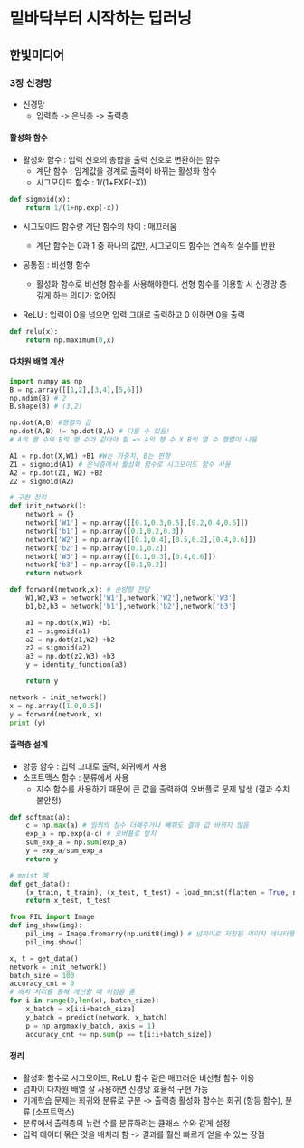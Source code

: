 # 밑바닥부터 시작하는 딥러닝
## 한빛미디어
### 3장 신경망

- 신경망
    - 입력측 -> 은닉층 -> 출력층

#### 활성화 함수
- 활성화 함수 : 입력 신호의 총합을 출력 신호로 변환하는 함수
    - 계단 함수 : 임계값을 경계로 출력이 바뀌는 활성화 함수
    - 시그모이드 함수 : 1/(1+EXP(-X))
```python
def sigmoid(x):
    return 1/(1+np.exp(-x))
```
- 시그모이드 함수랑 계단 함수의 차이 : 매끄러움
    - 계단 함수는 0과 1 중 하나의 값만, 시그모이드 함수는 연속적 실수를 반환
- 공통점 : 비선형 함수
    - 활성화 함수로 비선형 함수를 사용해야한다. 선형 함수를 이용할 시 신경망 층 깊게 하는 의미가 없어짐
    
- ReLU : 입력이 0을 넘으면 입력 그대로 출력하고 0 이하면 0을 출력
```python
def relu(x):
    return np.maximum(0,x)
```

#### 다차원 배열 계산
```python
import numpy as np
B = np.array([[1,2],[3,4],[5,6]])
np.ndim(B) # 2
B.shape(B) # (3,2)

np.dot(A,B) #행렬의 곱
np.dot(A,B) != np.dot(B,A) # 다를 수 있음!
# A의 열 수와 B의 행 수가 같아야 함 => A의 행 수 X B의 열 수 행렬이 나옴

A1 = np.dot(X,W1) +B1 #W는 가중치, B는 편향
Z1 = sigmoid(A1) # 은닉층에서 활성화 함수로 시그모이드 함수 사용
A2 = np.dot(Z1, W2) +B2
Z2 = sigmoid(A2)

# 구현 정리
def init_network():
    network = {}
    network['W1'] = np.array([[0.1,0.3,0.5],[0.2,0.4,0.6]])
    network['b1'] = np.array([0.1,0.2,0.3])
    network['W2'] = np.array([[0.1,0.4],[0.5,0.2],[0.4,0.6]])
    network['b2'] = np.array([0.1,0.2])
    network['W3'] = np.array([[0.1,0.3],[0.4,0.6]])
    network['b3'] = np.array([0.1,0.2])
    return network

def forward(network,x): # 순방향 전달
    W1,W2,W3 = network['W1'],network['W2'],network['W3']
    b1,b2,b3 = network['b1'],network['b2'],network['b3']

    a1 = np.dot(x,W1) +b1
    z1 = sigmoid(a1)
    a2 = np.dot(z1,W2) +b2
    z2 = sigmoid(a2)
    a3 = np.dot(z2,W3) +b3
    y = identity_function(a3)

    return y

network = init_network()
x = np.array([1.0,0.5])
y = forward(network, x)
print (y)
```

#### 출력층 설계
- 항등 함수 : 입력 그대로 출력, 회귀에서 사용
- 소프트맥스 함수 : 분류에서 사용
    - 지수 함수를 사용하기 때문에 큰 값을 출력하여 오버플로 문제 발생 (결과 수치 불안정)
```python
def softmax(a):
    c = np.max(a) # 임의의 정수 더해주거나 빼줘도 결과 값 바뀌지 않음
    exp_a = np.exp(a-c) # 오버플로 방지
    sum_exp_a = np.sum(exp_a)
    y = exp_a/sum_exp_a
    return y

# mnist 예
def get_data():
    (x_train, t_train), (x_test, t_test) = load_mnist(flatten = True, normalize = False, one_hot_label = False) # (훈련 이미지, 훈련 레이블), (시험 이미지, 시험 레이블) # flatten = 입력 이미지를 1차원 배열로 만들지
    return x_test, t_test

from PIL import Image
def img_show(img):
    pil_img = Image.fromarry(np.unit8(img)) # 넘파이로 저장된 이미지 데이터를 PIL용 데이터 객체로 변환해야 함
    pil_img.show()

x, t = get_data()
network = init_network()
batch_size = 100
accuracy_cnt = 0
# 배치 처리를 통해 계산할 때 이점을 줌
for i in range(0,len(x), batch_size):
    x_batch = x[i:i+batch_size]
    y_batch = predict(network, x_batch)
    p = np.argmax(y_batch, axis = 1)
    accuracy_cnt += np.sum(p == t[i:i+batch_size])
```

#### 정리
- 활성화 함수로 시그모이드, ReLU 함수 같은 매끄러운 비선형 함수 이용
- 넘파이 다차원 배열 잘 사용하면 신경망 효율적 구현 가능
- 기계학습 문제는 회귀와 분류로 구분 -> 출력층 활성화 함수는 회귀 (항등 함수), 분류 (소프트맥스)
- 분류에서 출력층의 뉴런 수를 분류하려는 클래스 수와 같게 설정
- 입력 데이터 묶은 것을 배치라 함 -> 결과를 훨씬 빠르게 얻을 수 있는 장점